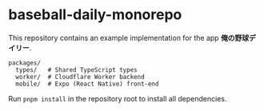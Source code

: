 # baseball-daily-monorepo

This repository contains an example implementation for the app **俺の野球デイリー**.

```
packages/
  types/   # Shared TypeScript types
  worker/  # Cloudflare Worker backend
  mobile/  # Expo (React Native) front-end
```

Run `pnpm install` in the repository root to install all dependencies.
